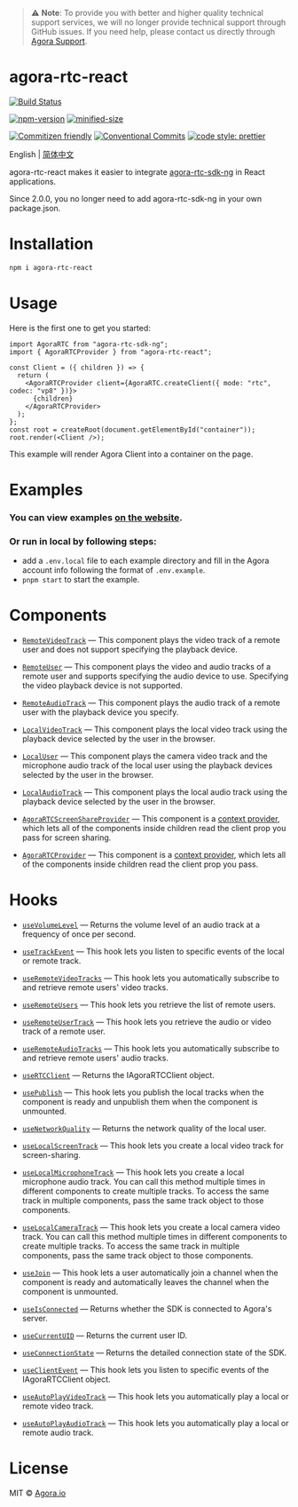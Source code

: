 > ⚠️ **Note**: To provide you with better and higher quality technical support services, we will no longer provide technical support through GitHub issues. If you need help, please contact us directly through [Agora Support](https://www.agora.io/en/customer-support/).

# agora-rtc-react

[![Build Status](https://github.com/agoraio-extensions/agora-rtc-react/actions/workflows/build.yml/badge.svg)](https://github.com/agoraio-extensions/agora-rtc-react/actions/workflows/build.yml)

[![npm-version](https://img.shields.io/npm/v/agora-rtc-react.svg)](https://www.npmjs.com/package/agora-rtc-react)
[![minified-size](https://img.shields.io/bundlephobia/minzip/agora-rtc-react)](https://bundlephobia.com/package/agora-rtc-react)

[![Commitizen friendly](https://img.shields.io/badge/commitizen-friendly-brightgreen.svg?maxAge=2592000)](http://commitizen.github.io/cz-cli/)
[![Conventional Commits](https://img.shields.io/badge/Conventional%20Commits-1.0.0-brightgreen.svg?maxAge=2592000)](https://conventionalcommits.org)
[![code style: prettier](https://img.shields.io/badge/code_style-prettier-ff69b4.svg?style=flat-square)](https://github.com/prettier/prettier)

English | [简体中文](./README.zh-CN.md)

agora-rtc-react makes it easier to integrate [agora-rtc-sdk-ng](https://www.npmjs.com/package/agora-rtc-sdk-ng) in React applications.

Since 2.0.0, you no longer need to add agora-rtc-sdk-ng in your own package.json.

# Installation

```bash
npm i agora-rtc-react
```

# Usage

Here is the first one to get you started:

```tsx
import AgoraRTC from "agora-rtc-sdk-ng";
import { AgoraRTCProvider } from "agora-rtc-react";

const Client = ({ children }) => {
  return (
    <AgoraRTCProvider client={AgoraRTC.createClient({ mode: "rtc", codec: "vp8" })}>
      {children}
    </AgoraRTCProvider>
  );
};
const root = createRoot(document.getElementById("container"));
root.render(<Client />);
```

This example will render Agora Client into a container on the page.

# Examples

### You can view examples [on the website](https://agoraio-extensions.github.io/agora-rtc-react/basic/).

### Or run in local by following steps:

- add a `.env.local` file to each example directory and fill in the Agora account info following the format of `.env.example`.
- `pnpm start` to start the example.

# Components

- [`RemoteVideoTrack`](https://github.com/AgoraIO-Extensions/agora-rtc-react/tree/main/packages/agora-rtc-react/docs/components/RemoteVideoTrack.en-US.mdx) &mdash; This component plays the video track of a remote user and does not support specifying the playback device.

- [`RemoteUser`](https://github.com/AgoraIO-Extensions/agora-rtc-react/tree/main/packages/agora-rtc-react/docs/components/RemoteUser.en-US.mdx) &mdash; This component plays the video and audio tracks of a remote user and supports specifying the audio device to use. Specifying the video playback device is not supported.

- [`RemoteAudioTrack`](https://github.com/AgoraIO-Extensions/agora-rtc-react/tree/main/packages/agora-rtc-react/docs/components/RemoteAudioTrack.en-US.mdx) &mdash; This component plays the audio track of a remote user with the playback device you specify.

- [`LocalVideoTrack`](https://github.com/AgoraIO-Extensions/agora-rtc-react/tree/main/packages/agora-rtc-react/docs/components/LocalVideoTrack.en-US.mdx) &mdash; This component plays the local video track using the playback device selected by the user in the browser.

- [`LocalUser`](https://github.com/AgoraIO-Extensions/agora-rtc-react/tree/main/packages/agora-rtc-react/docs/components/LocalUser.en-US.mdx) &mdash; This component plays the camera video track and the microphone audio track of the local user using the playback devices selected by the user in the browser.

- [`LocalAudioTrack`](https://github.com/AgoraIO-Extensions/agora-rtc-react/tree/main/packages/agora-rtc-react/docs/components/LocalAudioTrack.en-US.mdx) &mdash; This component plays the local audio track using the playback device selected by the user in the browser.

- [`AgoraRTCScreenShareProvider`](https://github.com/AgoraIO-Extensions/agora-rtc-react/tree/main/packages/agora-rtc-react/docs/components/AgoraRTCScreenShareProvider.en-US.mdx) &mdash; This component is a <a href="https://react.dev/learn/passing-data-deeply-with-context">context provider</a>, which lets all of the components inside children read the client prop you pass for screen sharing.

- [`AgoraRTCProvider`](https://github.com/AgoraIO-Extensions/agora-rtc-react/tree/main/packages/agora-rtc-react/docs/components/AgoraRTCProvider.en-US.mdx) &mdash; This component is a <a href="https://react.dev/learn/passing-data-deeply-with-context">context provider</a>, which lets all of the components inside children read the client prop you pass.

# Hooks

- [`useVolumeLevel`](https://github.com/AgoraIO-Extensions/agora-rtc-react/tree/main/packages/agora-rtc-react/docs/hooks/useVolumeLevel.en-US.mdx) &mdash; Returns the volume level of an audio track at a frequency of once per second.

- [`useTrackEvent`](https://github.com/AgoraIO-Extensions/agora-rtc-react/tree/main/packages/agora-rtc-react/docs/hooks/useTrackEvent.en-US.mdx) &mdash; This hook lets you listen to specific events of the local or remote track.

- [`useRemoteVideoTracks`](https://github.com/AgoraIO-Extensions/agora-rtc-react/tree/main/packages/agora-rtc-react/docs/hooks/useRemoteVideoTracks.en-US.mdx) &mdash; This hook lets you automatically subscribe to and retrieve remote users' video tracks.

- [`useRemoteUsers`](https://github.com/AgoraIO-Extensions/agora-rtc-react/tree/main/packages/agora-rtc-react/docs/hooks/useRemoteUsers.en-US.mdx) &mdash; This hook lets you retrieve the list of remote users.

- [`useRemoteUserTrack`](https://github.com/AgoraIO-Extensions/agora-rtc-react/tree/main/packages/agora-rtc-react/docs/hooks/useRemoteUserTrack.en-US.mdx) &mdash; This hook lets you retrieve the audio or video track of a remote user.

- [`useRemoteAudioTracks`](https://github.com/AgoraIO-Extensions/agora-rtc-react/tree/main/packages/agora-rtc-react/docs/hooks/useRemoteAudioTracks.en-US.mdx) &mdash; This hook lets you automatically subscribe to and retrieve remote users' audio tracks.

- [`useRTCClient`](https://github.com/AgoraIO-Extensions/agora-rtc-react/tree/main/packages/agora-rtc-react/docs/hooks/useRTCClient.en-US.mdx) &mdash; Returns the IAgoraRTCClient object.

- [`usePublish`](https://github.com/AgoraIO-Extensions/agora-rtc-react/tree/main/packages/agora-rtc-react/docs/hooks/usePublish.en-US.mdx) &mdash; This hook lets you publish the local tracks when the component is ready and unpublish them when the component is unmounted.

- [`useNetworkQuality`](https://github.com/AgoraIO-Extensions/agora-rtc-react/tree/main/packages/agora-rtc-react/docs/hooks/useNetworkQuality.en-US.mdx) &mdash; Returns the network quality of the local user.

- [`useLocalScreenTrack`](https://github.com/AgoraIO-Extensions/agora-rtc-react/tree/main/packages/agora-rtc-react/docs/hooks/useLocalScreenTrack.en-US.mdx) &mdash; This hook lets you create a local video track for screen-sharing.

- [`useLocalMicrophoneTrack`](https://github.com/AgoraIO-Extensions/agora-rtc-react/tree/main/packages/agora-rtc-react/docs/hooks/useLocalMicrophoneTrack.en-US.mdx) &mdash; This hook lets you create a local microphone audio track. You can call this method multiple times in different components to create multiple tracks. To access the same track in multiple components, pass the same track object to those components.

- [`useLocalCameraTrack`](https://github.com/AgoraIO-Extensions/agora-rtc-react/tree/main/packages/agora-rtc-react/docs/hooks/useLocalCameraTrack.en-US.mdx) &mdash; This hook lets you create a local camera video track. You can call this method multiple times in different components to create multiple tracks. To access the same track in multiple components, pass the same track object to those components.

- [`useJoin`](https://github.com/AgoraIO-Extensions/agora-rtc-react/tree/main/packages/agora-rtc-react/docs/hooks/useJoin.en-US.mdx) &mdash; This hook lets a user automatically join a channel when the component is ready and automatically leaves the channel when the component is unmounted.

- [`useIsConnected`](https://github.com/AgoraIO-Extensions/agora-rtc-react/tree/main/packages/agora-rtc-react/docs/hooks/useIsConnected.en-US.mdx) &mdash; Returns whether the SDK is connected to Agora's server.

- [`useCurrentUID`](https://github.com/AgoraIO-Extensions/agora-rtc-react/tree/main/packages/agora-rtc-react/docs/hooks/useCurrentUID.en-US.mdx) &mdash; Returns the current user ID.

- [`useConnectionState`](https://github.com/AgoraIO-Extensions/agora-rtc-react/tree/main/packages/agora-rtc-react/docs/hooks/useConnectionState.en-US.mdx) &mdash; Returns the detailed connection state of the SDK.

- [`useClientEvent`](https://github.com/AgoraIO-Extensions/agora-rtc-react/tree/main/packages/agora-rtc-react/docs/hooks/useClientEvent.en-US.mdx) &mdash; This hook lets you listen to specific events of the IAgoraRTCClient object.

- [`useAutoPlayVideoTrack`](https://github.com/AgoraIO-Extensions/agora-rtc-react/tree/main/packages/agora-rtc-react/docs/hooks/useAutoPlayVideoTrack.en-US.mdx) &mdash; This hook lets you automatically play a local or remote video track.

- [`useAutoPlayAudioTrack`](https://github.com/AgoraIO-Extensions/agora-rtc-react/tree/main/packages/agora-rtc-react/docs/hooks/useAutoPlayAudioTrack.en-US.mdx) &mdash; This hook lets you automatically play a local or remote audio track.

# License

MIT © [Agora.io](https://github.com/AgoraIO)
